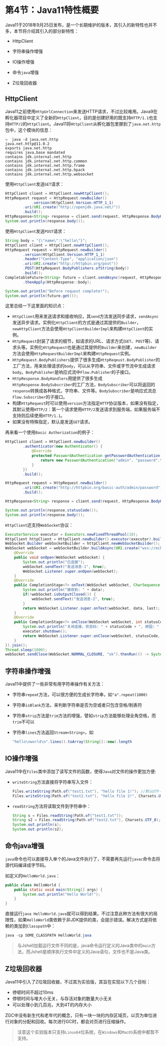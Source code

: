 # 第4节：Java11特性概要

Java11于2018年9月25日发布，是一个长期维护的版本，其引入的新特性也并不多，本节将介绍其引入的部分新特性：

- HttpClient

- 字符串操作增强
- IO操作增强
- 命令`java`增强
- Z垃圾回收器

## HttpClient

Java11之前使用`HttpUrlConnection`来发送HTTP请求，不过比较难用。Java9在孵化器项目中定义了全新的`HttpClient`，目的是创建好用的既支持`HTTP/1.1`也支持`HTTP/2`的`HttpClient`。Java11将`HttpClient`从孵化器包里挪到了`java.net.http`包中，这个模块的信息：

```shell
⇒  java -d java.net.http
java.net.http@11.0.2
exports java.net.http
requires java.base mandated
contains jdk.internal.net.http
contains jdk.internal.net.http.common
contains jdk.internal.net.http.frame
contains jdk.internal.net.http.hpack
contains jdk.internal.net.http.websocket
```

使用`HttpClient`发送`GET`请求：

```java
HttpClient client = HttpClient.newHttpClient();
HttpRequest request = HttpRequest.newBuilder()
  			.version(HttpClient.Version.HTTP_1_1)
        .uri(URI.create("http://openjdk.java.net/"))
        .build();
HttpResponse<String> response = client.send(request, HttpResponse.BodyHandlers.ofString());
System.out.println(response.body());
```

使用`HttpClient`发送`POST`请求：

```java
String body = "{\"name\":\"hello\"}";
HttpClient client = HttpClient.newHttpClient();
HttpRequest request = HttpRequest.newBuilder()
        .version(HttpClient.Version.HTTP_1_1)
        .header("Content-Type", "application/json")
        .uri(URI.create("http://httpbin.org/post"))
        .POST(HttpRequest.BodyPublishers.ofString(body))
        .build();
CompletableFuture<String> future = client.sendAsync(request, HttpResponse.BodyHandlers.ofString())
        .thenApply(HttpResponse::body);

System.out.println("Before request complete!");
System.out.println(future.get());
```

这里总结一下这里面的知识点：

- `HttpClient`用来发送请求和接收响应，其`send`方法发送同步请求，`sendAsync`发送异步请求。实例化`HttpClient`的方式是通过其提供的`Builder`，`newHttpClient`方法会使用`HttpClientBuilderImpl`来构建`HttpClient`的实例。
- `HttpRequest`封装了请求的细节，如请求的URL、请求方式(`GET`、`POST`等)、请求头等。实例化`HttpRequest`也是通过其提供的`Builder`来创建，`newBuilder`方法会使用`HttpRequestBuilderImpl`来构建`HttpRequest`实例。
- `HttpRequest.BodyPublishers`提供了很多生成`HttpReqeust.BodyPublisher`的工厂方法，用来处理请求的`body`，可以从字符串、文件或字节流中生成请求`body`。`BodyPublisher`是响应式流中`Flow.Publisher`的子接口。
- `HttpResponse.BodyHandlers`用提供了很多生成`HttpResponse.BodySubscriber`的工厂方法，`BodySubscriber`可以将返回的`response`转换成各种格式，字符串、文件等。`BodySubscriber`是响应式流总`Flow.Subscriber`的子接口。
- 构建`HttpRequest`时可以使用`version`方法指定`HTTP`协议版本，如果没有指定，其默认使用`HTTP/2`：第一个请求使用`HTTP/2`发送请求到服务端，如果服务端不支持则后续使用`HTTP/1.1`。
- 如果没有特殊指定，默认是发送`GET`请求。

再来看一个使用`Basic Authorization`的例子：

```java
HttpClient client = HttpClient.newBuilder()
        .authenticator(new Authenticator() {
            @Override
            protected PasswordAuthentication getPasswordAuthentication() {
                return new PasswordAuthentication("admin", "password".toCharArray());
            }
        })
        .build();

HttpRequest request = HttpRequest.newBuilder()
        .uri(URI.create("http://httpbin.org/basic-auth/admin/password"))
        .build();

HttpResponse<String> response = client.send(request, HttpResponse.BodyHandlers.ofString());

System.out.println(response.statusCode());
System.out.println(response.body());
```

`HttpClient`还支持`WebSocket`协议：

```java
ExecutorService executor = Executors.newFixedThreadPool(10);
HttpClient httpClient = HttpClient.newBuilder().executor(executor).build();
WebSocket.Builder webSocketBuilder = httpClient.newWebSocketBuilder();
WebSocket webSocket = webSocketBuilder.buildAsync(URI.create("wss://echo.websocket.org"), new WebSocket.Listener() {
    @Override
    public void onOpen(WebSocket webSocket) {
        System.out.println("已连接");
        webSocket.sendText("发送消息-1", true);
        WebSocket.Listener.super.onOpen(webSocket);
    }
    @Override
    public CompletionStage<?> onText(WebSocket webSocket, CharSequence data, boolean last) {
        System.out.println("接收到: " + data);
        if(!webSocket.isOutputClosed()) {
            webSocket.sendText("发送消息-2", true);
        }
        return WebSocket.Listener.super.onText(webSocket, data, last);
    }
    @Override
    public CompletionStage<?> onClose(WebSocket webSocket, int statusCode, String reason) {
        System.out.println("关闭连接，状态码: " + statusCode + ", 原因: " + reason);
        executor.shutdown();
        return WebSocket.Listener.super.onClose(webSocket, statusCode, reason);
    }
}).join();
Thread.sleep(1000);
webSocket.sendClose(WebSocket.NORMAL_CLOSURE, "ok").thenRun(() -> System.out.println("关闭发送"));
```

## 字符串操作增强

Java11中提供了一些非常有用字符串操作有关方法：

- 字符串`repeat`方法，可以很方便的生成长字符串，如`"a".repeat(1000)`

- 字符串`isBlank`方法，来判断字符串是否为空或者只包含空格/制表符

- 字符串`strip`方法是`trim`方法的增强，譬如`strip`方法能够处理全角空格，而`trim`不可以

- 字符串`lines`方法返回`Stream<String>`，如

  ```java
  "hello\nworld\n".lines().toArray(String[]::new).length
  ```

## IO操作增强

Java11中在`Files`类中添加了读写文件的函数，使得`Java`对文件的操作更加方便:

- `writeString`方法直接将字符串写入文件：

  ```java
  Files.writeString(Path.of("test1.txt"), "hello file 1!"); //默认UTF-8
  Files.writeString(Path.of("test2.txt"), "hello file 2!", Charsets.UTF_8);
  ```

- `readString`方法将读取文件到字符串中：

  ```java
  String s = Files.readString(Path.of("test1.txt"));
  String s2 = Files.readString(Path.of("test2.txt"), Charsets.UTF_8);
  System.out.println(s);
  System.out.println(s2);
  ```

## 命令java增强

`java`命令也可以直接导入单个的Java文件执行了，不需要再先运行`javac`命令去将源代码编译成字节码。

如定义的`HelloWorld.java`：

```java
public class HelloWorld {
    public static void main(String[] args) {
        System.out.println("Hello World!");
    }
}
```

直接运行`java HelloWorld.java`就可以得到结果。不过注意此种方法有很大的局限性，如果`HelloWorld`类依赖于非JDK提供的类，会提示错误。解决方式是将依赖的类加到`Classpath`中：

```java
java -cp SOME_CLASSPATH HelloWorld.java
```

> 与Jshell加载运行文件不同的是，java命令运行定义的Java类中的`main`方法，而Jshell是顺序执行文件中定义的Java语句，文件也不是Java类。

## Z垃圾回收器

Java11中引入了Z垃圾回收器，不过其为实验版，其旨在实现以下几个目标：

- 停顿时间不超过10ms
- 停顿时间与堆大小无关，与存活对象的数量大小无关
- 可以处理小到几百兆，大到4T的内存大小

ZGC中没有新生代和老年代的概念，只有一块一块的内存区域页，以页为单位进行对象的分配和回收。每次进行GC时，都会对页进行压缩操作。

> 注意这个实验版本只支持`Linux64`位系统，在`Windows`和`MacOS`系统中都暂不支持。